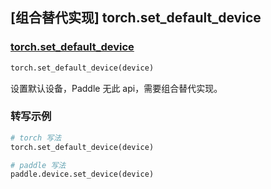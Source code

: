 ## [组合替代实现] torch.set_default_device
### [torch.set_default_device](https://pytorch.org/docs/stable/generated/torch.set_default_device.html#torch.set_default_device)
```python
torch.set_default_device(device)
```

设置默认设备，Paddle 无此 api，需要组合替代实现。

### 转写示例

```python
# torch 写法
torch.set_default_device(device)

# paddle 写法
paddle.device.set_device(device)
```
